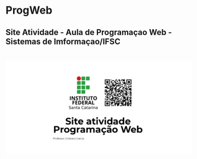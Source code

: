 # ProgWeb
## Site Atividade - Aula de Programaçao Web - Sistemas de Imformaçao/IFSC

<h1 align="center">
  <img alt="banner" src="./assets/img/ATV-2 ProgWeb.png" />
</h1>

